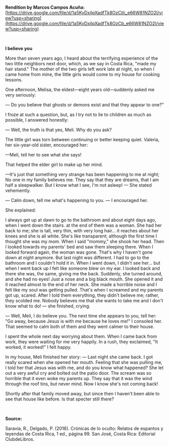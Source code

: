 **Rendition by Marcos Campos Acuña:** [https://drive.google.com/file/d/1a5KyDxiIpXadfTk8OzCb\_e66W81NZO2I/view?usp=sharing](https://drive.google.com/file/d/1a5KyDxiIpXadfTk8OzCb_e66W81NZO2I/view?usp=sharing) 

&#x200B;

**I believe you**

More than seven years ago, I heard about the terrifying experience of the two little neighbors next door, which, as we say in Costa Rica, "made my hair stand." The mother of the two girls left work late at night, so when I came home from mine, the little girls would come to my house for cooking lessons.

One afternoon, Melisa, the eldest—eight years old—suddenly asked me very seriously:

— Do you believe that ghosts or demons exist and that they appear to one?"

I froze at such a question, but, as I try not to lie to children as much as possible, I answered honestly:

— Well, the truth is that yes, Meli. Why do you ask?

The little girl was torn between continuing or better keeping quiet. Valeria, her six-year-old sister, encouraged her:

—Meli, tell her to see what she says!

That helped the elder girl to make up her mind.

—It's just that something very strange has been happening to me at night; No one in my family believes me. They say that they are dreams, that I am half a sleepwalker. But I know what I see, I'm not asleep! — She stated vehemently.

— Calm down, tell me what's happening to you. — I encouraged her.

She explained:

I always get up at dawn to go to the bathroom and about eight days ago, when I went down the stairs. at the end of them was a woman. She had her back to me; she is tall, very thin, with very long hair... it reaches about her knees and she is all white. She's like transparent; although the first time I thought she was my mom. When I said "mommy," she shook her head. Then I looked towards my parents' bed and saw them sleeping there. When I looked forward again, the woman was gone. That's why I haven't gone down at night anymore. But last night was different. I had to go to the bathroom and I couldn't hold it in. When I went down, I didn't see her... but when I went back up I felt like someone blew on my ear. I looked back and there she was, the same, giving me the back. Suddenly, she turned around, and she had no eyes! Just a nose and a big black mouth. She opened it and it reached almost to the end of her neck. She made a horrible noise and I felt like my soul was getting pulled. That's when I screamed and my parents got up, scared. After I told them everything, they didn't believe me; rather, they scolded me. Nobody believes me that she wants to take me and I don't know what to do! — she finished, crying.

— Well, Meli, I do believe you. The next time she appears to you, tell her: "Go away, because Jesus is with me because he loves me!" I consoled her. That seemed to calm both of them and they went calmer to their house.

I spent the whole next day worrying about them. When I came back from work, they were waiting for me very happily. In a rush, they exclaimed, "It worked, it worked!" I felt happy.

In my house, Meli finished her story: — Last night she came back. I got really scared when she opened her mouth. Feeling that she was pulling me, I told her that Jesus was with me, and do you know what happened? She let out a very awful cry and bolted out the patio door. The scream was so horrible that it even woke my parents up. They say that it was the wind through the roof tins, but never mind. Now I know she's not coming back!

Shortly after that family moved away, but since then I haven't been able to see that house like before. Is that specter still there?

&#x200B;

**Source:**

Saravia, R., Delgado, P. (2016). Crónicas de lo oculto: Relatos de espantos y leyendas de Costa Rica, 1 ed., página 99. San José, Costa Rica: Editorial ClubdeLibros.